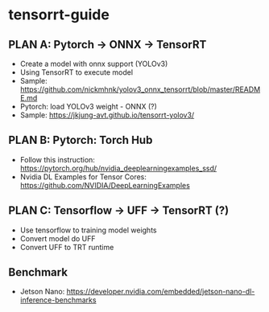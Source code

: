 # tensorrt-guide

## PLAN A: Pytorch -> ONNX -> TensorRT
- Create a model with onnx support (YOLOv3)
- Using TensorRT to execute model
- Sample: https://github.com/nickmhnk/yolov3_onnx_tensorrt/blob/master/README.md
- Pytorch: load YOLOv3 weight - ONNX (?)
- Sample: https://jkjung-avt.github.io/tensorrt-yolov3/

## PLAN B: Pytorch: Torch Hub 
- Follow this instruction: https://pytorch.org/hub/nvidia_deeplearningexamples_ssd/
- Nvidia DL Examples for Tensor Cores: https://github.com/NVIDIA/DeepLearningExamples 

## PLAN C: Tensorflow -> UFF -> TensorRT (?)
- Use tensorflow to training model weights
- Convert model do UFF
- Convert UFF to TRT runtime


## Benchmark
- Jetson Nano: https://developer.nvidia.com/embedded/jetson-nano-dl-inference-benchmarks

